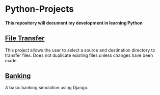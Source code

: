 # **Python-Projects**
#### This repository will document my development in learning Python

## [File Transfer](https://github.com/jeremydelain/Python-Projects/blob/main/fileTransfer.py) 

  This project allows the user to select a source and destination directory to transfer files. Does not duplicate existing files unless changes have been made.
  
  ## [Banking](https://github.com/jeremydelain/Python-Projects/tree/main/checkbook) 

  A basic banking simulation using Django.
